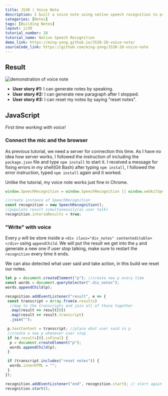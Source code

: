 ```yaml
---
title: JS30 | Voice Note
description: I built a voice note using native speech recognition to practice vanillaJS.
categories: [Notes] 
tags: [Building Notes]
layout: js30
tutorial_number: 20
tutorial_name: Native Speech Recognition
demo_link: https://ming-yong.github.io/JS30-20-voice-note/
sourceCode_link: https://github.com/ming-yong/JS30-20-voice-note
---
```


## Result

![demonstration of voice note]({{site.baseurl}}/assets/images/voiceNote.gif)

- **User story #1:** I can generate notes by speaking.
- **User story #2:** I can generate new paragraph after I stopped.
- **User story #3:** I can reset my notes by saying "reset notes".

## JavaScript

_First time working with voice!_

### Connect the mic and the browser

As previous tutorial, we need a server for connection this time. As I have no idea how server works, I followed the instruction of including the `package.json` file and type `npm install` to start it. I received a message for fixing errors in my shell(Git Bash) after typing `npm install`, I followed the error instruction, typed `npm install` again and it worked.

Unlike the tutorial, my voice note works just fine in Chrome.

```js
window.SpeechRecognition = window.SpeechRecognition || window.webkitSpeechRecognition; //only work in firefox

//create instance of SpeechRecognition
const recognition = new SpeechRecognition();
//populate result simultaneously(as user talk)
recognition.interimResults = true;
```

### "Write" with voice

Every `p` will be store inside a `<div class="div_notes" contenteditable></div>` using `appendChild`. We will put the result we get into the `p` and generate a new one if user stop talking, make sure to restart the `recognition` every time it ends.

We can also detected what user said and take action, in this build we reset our notes.

```js
let p = document.createElement("p"); //create new p every time
const words = document.querySelector(".div_notes");
words.appendChild(p);

recognition.addEventListener("result", e => {
 const transcript = Array.from(e.results)
  //map to the transcripts and join all of those together
  .map(result => result[0])
  .map(result => result.transcript)
  .join("");

 p.textContent = transcript; //place what user said in p
 //create a new p whenever user stop
 if (e.results[0].isFinal) {
  p = document.createElement("p");
  words.appendChild(p);
 }

 if (transcript.includes("reset notes")) {
  words.innerHTML = "";
 }
});

recognition.addEventListener("end", recognition.start); // start again when it ends
recognition.start();
```
